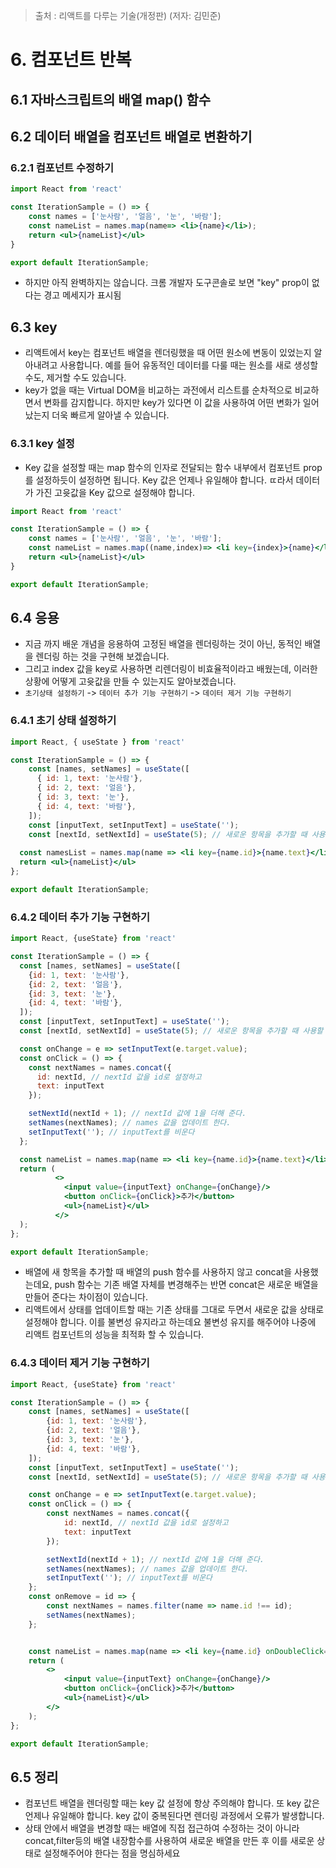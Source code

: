 > 출처 : 리액트를 다루는 기술(개정판) (저자: 김민준)

# 6. 컴포넌트 반복
## 6.1 자바스크립트의 배열 map() 함수
## 6.2 데이터 배열을 컴포넌트 배열로 변환하기
### 6.2.1 컴포넌트 수정하기
```jsx
import React from 'react'

const IterationSample = () => {
    const names = ['눈사람', '얼음', '눈', '바람'];
    const nameList = names.map(name=> <li>{name}</li>);
    return <ul>{nameList}</ul>
}

export default IterationSample;
```
- 하지만 아직 완벽하지는 않습니다. 크롬 개발자 도구콘솔로 보면 "key" prop이 없다는 경고 메세지가 표시됨

## 6.3 key
- 리액트에서 key는 컴포넌트 배열을 렌더링했을 때 어떤 원소에 변동이 있었는지 알아내려고 사용합니다. 
  예를 들어 유동적인 데이터를 다룰 때는 원소를 새로 생성할 수도, 제거할 수도 있습니다.
- key가 없을 때는 Virtual DOM을 비교하는 과전에서 리스트를 순차적으로 비교하면서 변화를 감지합니다.
  하지만 key가 있다면 이 값을 사용하여 어떤 변화가 일어났는지 더욱 빠르게 알아낼 수 있습니다.
  
### 6.3.1 key 설정
- Key 값을 설정할 때는 map 함수의 인자로 전달되는 함수 내부에서 컴포넌트 prop를 설정하듯이 설정하면 됩니다.
  Key 값은 언제나 유일해야 합니다. ㄸ라서 데이터가 가진 고윳값을 Key 값으로 설정해야 합니다.
  
```jsx
import React from 'react'

const IterationSample = () => {
    const names = ['눈사람', '얼음', '눈', '바람'];
    const nameList = names.map((name,index)=> <li key={index}>{name}</li>);
    return <ul>{nameList}</ul>
}

export default IterationSample;
```
  
## 6.4 응용
- 지금 까지 배운 개념을 응용하여 고정된 배열을 렌더링하는 것이 아닌, 동적인 배열을 렌더링 하는 것을 구현해 보겠습니다.
- 그리고 index 값을 key로 사용하면 리렌더링이 비효율적이라고 배웠는데, 이러한 상황에 어떻게 고윳값을 만들 수 있는지도 알아보겠습니다.
- `초기상태 설정하기` -> `데이터 추가 기능 구현하기` -> `데이터 제거 기능 구현하기`

### 6.4.1 초기 상태 설정하기
```jsx
import React, { useState } from 'react'

const IterationSample = () => {
    const [names, setNames] = useState([
      { id: 1, text: '눈사람'},
      { id: 2, text: '얼음'},
      { id: 3, text: '눈'},
      { id: 4, text: '바람'},
    ]);
    const [inputText, setInputText] = useState('');
    const [nextId, setNextId] = useState(5); // 새로운 항목을 추가할 때 사용할 id
  
  const namesList = names.map(name => <li key={name.id}>{name.text}</li>)
  return <ul>{nameList}</ul>
};

export default IterationSample;
```
### 6.4.2 데이터 추가 기능 구현하기 
```jsx
import React, {useState} from 'react'

const IterationSample = () => {
  const [names, setNames] = useState([
    {id: 1, text: '눈사람'},
    {id: 2, text: '얼음'},
    {id: 3, text: '눈'},
    {id: 4, text: '바람'},
  ]);
  const [inputText, setInputText] = useState('');
  const [nextId, setNextId] = useState(5); // 새로운 항목을 추가할 때 사용할 id

  const onChange = e => setInputText(e.target.value);
  const onClick = () => {
    const nextNames = names.concat({
      id: nextId, // nextId 값을 id로 설정하고
      text: inputText
    });

    setNextId(nextId + 1); // nextId 값에 1을 더해 준다.
    setNames(nextNames); // names 값을 업데이트 한다.
    setInputText(''); // inputText를 비운다
  };

  const nameList = names.map(name => <li key={name.id}>{name.text}</li>)
  return (
          <>
            <input value={inputText} onChange={onChange}/>
            <button onClick={onClick}>추가</button>
            <ul>{nameList}</ul>
          </>
  );
};

export default IterationSample;
```
- 배열에 새 항목을 추가할 때 배열의 push 함수를 사용하지 않고 concat을 사용했는데요, push 함수는 기존 배열 자체를 변경해주는 반면
  concat은 새로운 배열을 만들어 준다는 차이점이 있습니다.
- 리액트에서 상태를 업데이트할 때는 기존 상태를 그대로 두면서 새로운 값을 상태로 설정해야 합니다. 이를 불변성 유지라고 하는데요
  불변성 유지를 해주어야 나중에 리액트 컴포넌트의 성능을 최적화 할 수 있습니다.
  
### 6.4.3 데이터 제거 기능 구현하기
```jsx
import React, {useState} from 'react'

const IterationSample = () => {
    const [names, setNames] = useState([
        {id: 1, text: '눈사람'},
        {id: 2, text: '얼음'},
        {id: 3, text: '눈'},
        {id: 4, text: '바람'},
    ]);
    const [inputText, setInputText] = useState('');
    const [nextId, setNextId] = useState(5); // 새로운 항목을 추가할 때 사용할 id

    const onChange = e => setInputText(e.target.value);
    const onClick = () => {
        const nextNames = names.concat({
            id: nextId, // nextId 값을 id로 설정하고
            text: inputText
        });

        setNextId(nextId + 1); // nextId 값에 1을 더해 준다.
        setNames(nextNames); // names 값을 업데이트 한다.
        setInputText(''); // inputText를 비운다
    };
    const onRemove = id => {
        const nextNames = names.filter(name => name.id !== id);
        setNames(nextNames);
    };


    const nameList = names.map(name => <li key={name.id} onDoubleClick={() => onRemove(name.id)}>{name.text}</li>)
    return (
        <>
            <input value={inputText} onChange={onChange}/>
            <button onClick={onClick}>추가</button>
            <ul>{nameList}</ul>
        </>
    );
};

export default IterationSample;
```
## 6.5 정리
- 컴포넌트 배열을 렌더링할 때는 key 값 설정에 항상 주의해야 합니다. 또 key 값은 언제나 유일해야 합니다.
  key 값이 중복된다면 렌더링 과정에서 오류가 발생합니다.
- 상태 안에서 배열을 변경할 때는 배열에 직접 접근하여 수정하는 것이 아니라 concat,filter등의 배열 내장함수를 사용하여
  새로운 배열을 만든 후 이를 새로운 상태로 설정해주어야 한다는 점을 명심하세요
  
